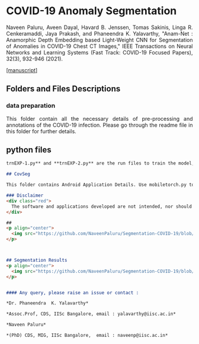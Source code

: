
# COVID-19 Anomaly Segmentation        
<p align="justify" markdown="1">
Naveen Paluru, Aveen Dayal, Havard B. Jenssen, Tomas Sakinis, Linga R. Cenkeramaddi, Jaya Prakash, and Phaneendra K. Yalavarthy, "Anam-Net : Anamorphic Depth Embedding based Light-Weight CNN for Segmentation of Anomalies in COVID-19 Chest CT Images," IEEE Transactions on Neural Networks and Learning Systems (Fast Track: COVID-19 Focused Papers), 32(3), 932-946 (2021). 
</p>
<a href="https://ieeexplore.ieee.org/stamp/stamp.jsp?tp=&arnumber=9349153&tag=1">[manuscript]</a>


## Folders and Files Descriptions

### data preparation

<p align="justify" markdown="1">
This folder contain all the necessary details of pre-processing and annotations of the COVID-19 infection. Please go through the readme file in this folder for further details.
</p>

## python files
```md
trnEXP-1.py** and **trnEXP-2.py** are the run files to train the model, AnamNet.py has model definition and myDataset.py is data iterator. 

## CovSeg

This folder contains Android Application Details. Use mobiletorch.py to convert the trained model to its lite version. The android app (CovSeg) was developed in Android Studio.

### Disclaimer
<div class="red">
  The software and applications developed are not intended, nor should they be construed, as claims that this can be used to diagnose,treat, mitigate, cure, prevent or otherwise be used for any disease or medical condition. The software/application has not been clinically proven or evaluated.
</div>

##
<p align="center">
  <img src="https://github.com/NaveenPaluru/Segmentation-COVID-19/blob/master/CovSeg.gif" width="350" height="700">
</p>



## Segmentation Results
<p align="center">
  <img src="https://github.com/NaveenPaluru/Segmentation-COVID-19/blob/master/finalresults.png">
</p>


#### Any query, please raise an issue or contact :

*Dr. Phaneendra  K. Yalavarthy* 

*Assoc.Prof, CDS, IISc Bangalore, email : yalavarthy@iisc.ac.in*

*Naveen Paluru*

*(PhD) CDS, MIG, IISc Bangalore,  email : naveenp@iisc.ac.in*

